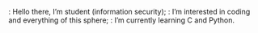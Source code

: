 : Hello there, I’m student (information security);
: I’m interested in coding and everything of this sphere;
: I’m currently learning C and Python.
